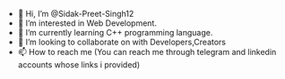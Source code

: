 - 👋 Hi, I’m @Sidak-Preet-Singh12
- 👀 I’m interested in Web Development.
- 🌱 I’m currently learning C++ programming language.
- 💞️ I’m looking to collaborate on with Developers,Creators
- 📫 How to reach me (You can reach me through telegram and linkedin accounts whose links i provided)

<!---
Sidak-Preet-Singh12/Sidak-Preet-Singh12 is a ✨ special ✨ repository because its `README.md` (this file) appears on your GitHub profile.
You can click the Preview link to take a look at your changes.
--->
